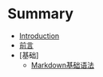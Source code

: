 # Summary

* [Introduction](README.md)
* [前言](readme.md)
* [基础]
   * [Markdown基础语法](MarkdownBasicPractice.md)

